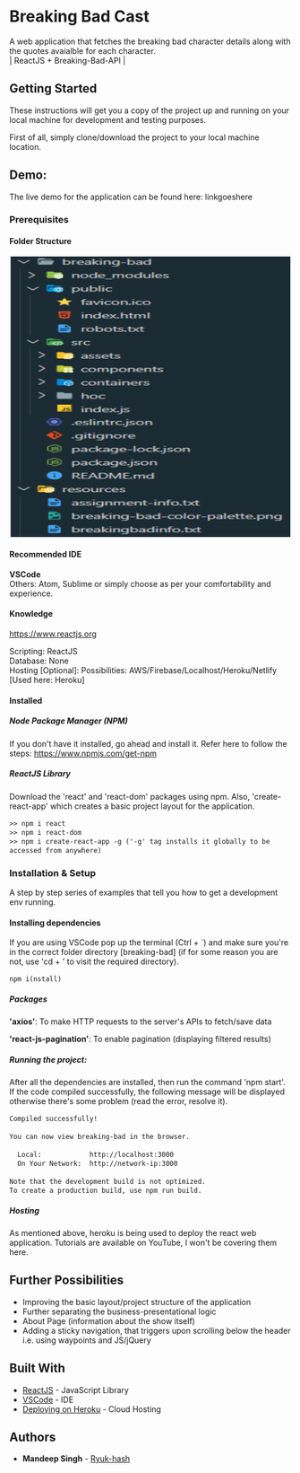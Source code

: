 # Breaking Bad Cast

A web application that fetches the breaking bad character details along with the quotes avaialble for each character.<br>
| ReactJS + Breaking-Bad-API |

## Getting Started

These instructions will get you a copy of the project up and running on your local machine for development and testing purposes.

First of all, simply clone/download the project to your local machine location.

## Demo:

The live demo for the application can be found here:
linkgoeshere

### Prerequisites

#### Folder Structure

<p align="center">
  <img alt="Folder-Structure" width="500" height="500" src="./resources/folder-structure.png">
</p>

#### Recommended IDE

**VSCode**  
Others: Atom, Sublime or simply choose as per your comfortability and experience.

#### Knowledge

https://www.reactjs.org

Scripting: ReactJS  
Database: None  
Hosting [Optional]: Possibilities: AWS/Firebase/Localhost/Heroku/Netlify [Used here: Heroku]

#### Installed

##### Node Package Manager (NPM)

If you don't have it installed, go ahead and install it. Refer here to follow the steps: https://www.npmjs.com/get-npm

##### ReactJS Library

Download the 'react' and 'react-dom' packages using npm. Also, 'create-react-app' which creates a basic project layout for the application.

```
>> npm i react
>> npm i react-dom
>> npm i create-react-app -g ('-g' tag installs it globally to be accessed from anywhere)

```

### Installation & Setup

A step by step series of examples that tell you how to get a development env running.

#### Installing dependencies

If you are using VSCode pop up the terminal (Ctrl + \`) and make sure you're in the correct folder directory [breaking-bad] (if for some reason you are not, use 'cd + <dir-name>' to visit the required directory).

```
npm i(nstall)
```

##### Packages

**'axios'**: To make HTTP requests to the server's APIs to fetch/save data

**'react-js-pagination'**: To enable pagination (displaying filtered results)

##### Running the project:

After all the dependencies are installed, then run the command 'npm start'. If the code compiled successfully, the following message will be displayed otherwise there's some problem (read the error, resolve it).

```
Compiled successfully!

You can now view breaking-bad in the browser.

  Local:            http://localhost:3000
  On Your Network:  http://network-ip:3000

Note that the development build is not optimized.
To create a production build, use npm run build.
```

##### Hosting

As mentioned above, heroku is being used to deploy the react web application. Tutorials are available on YouTube, I won't be covering them here.

## Further Possibilities

- Improving the basic layout/project structure of the application
- Further separating the business-presentational logic
- About Page (information about the show itself)
- Adding a sticky navigation, that triggers upon scrolling below the header i.e. using waypoints and JS/jQuery

## Built With

- [ReactJS](https://reactjs.org/docs/getting-started.html) - JavaScript Library
- [VSCode](https://code.visualstudio.com/download) - IDE
- [Deploying on Heroku](https://dashboard.heroku.com/) - Cloud Hosting

## Authors

- **Mandeep Singh** - [Ryuk-hash](https://github.com/ryuk-hash)
